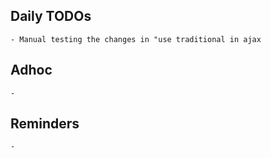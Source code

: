 ## Daily TODOs
	- Manual testing the changes in "use traditional in ajax
## Adhoc
	-
## Reminders
	-